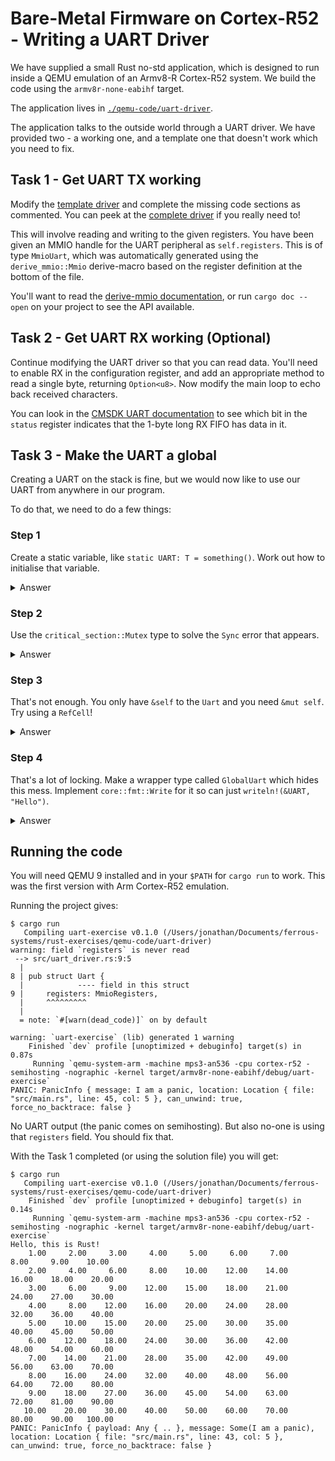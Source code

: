 # Bare-Metal Firmware on Cortex-R52 - Writing a UART Driver

We have supplied a small Rust no-std application, which is designed to run
inside a QEMU emulation of an Armv8-R Cortex-R52 system. We build the code using
the `armv8r-none-eabihf` target.

The application lives in
[`./qemu-code/uart-driver`](../../qemu-code/uart-driver/).

The application talks to the outside world through a UART driver. We have
provided two - a working one, and a template one that doesn't work which you
need to fix.

## Task 1 - Get UART TX working

Modify the [template driver](../../qemu-code/uart-driver/src/uart_driver.rs) and
complete the missing code sections as commented. You can peek at the [complete
driver](../../qemu-code/uart-driver/src/uart_driver_solution.rs) if you really
need to!

This will involve reading and writing to the given registers. You have been
given an MMIO handle for the UART peripheral as `self.registers`. This is of
type `MmioUart`, which was automatically generated using the `derive_mmio::Mmio`
derive-macro based on the register definition at the bottom of the file.

You'll want to read the [derive-mmio
documentation](https://docs.rs/derive-mmio/), or run `cargo doc --open` on your
project to see the API available.

## Task 2 - Get UART RX working (Optional)

Continue modifying the UART driver so that you can read data. You'll need to
enable RX in the configuration register, and add an appropriate method
to read a single byte, returning `Option<u8>`. Now modify the main loop to
echo back received characters.

You can look in the [CMSDK UART documentation] to see which bit in the `status`
register indicates that the 1-byte long RX FIFO has data in it.

[CMSDK UART documentation]: (https://developer.arm.com/documentation/ddi0479/b/APB-Components/UART/Programmers-model)

## Task 3 - Make the UART a global

Creating a UART on the stack is fine, but we would now like to use our UART from
anywhere in our program.

To do that, we need to do a few things:

### Step 1

Create a static variable, like `static UART: T = something()`. Work out how to initialise that variable.

<details>
<summary>Answer</summary>

```rust
static UART: Uart = unsafe { Uart::new_uart0() };
```

</details>

### Step 2

Use the `critical_section::Mutex` type to solve the `Sync` error that appears.

<details>
<summary>Answer</summary>

```rust
static UART: critical_section::Mutex<Uart> = critical_section::Mutex::new(unsafe { Uart::new_uart0() });

// Now every time you touch the UART you must lock the Mutex first
critical_section::with(|cs| {
   UART.borrow(cs).enable(115200, PERIPHERAL_CLOCK);
});
```

</details>

### Step 3

That's not enough. You only have `&self` to the `Uart` and you need `&mut self`. Try using a `RefCell`!

<details>
<summary>Answer</summary>

```rust
use core::cell::RefCell;

static UART: critical_section::Mutex<RefCell<Uart>> = critical_section::Mutex::new(RefCell::new(unsafe { Uart::new_uart0() }));

// Now every time you touch the UART you must lock the Mutex and borrow the RefCell first
critical_section::with(|cs| {
   UART.borrow_ref_mut(cs).enable(115200, PERIPHERAL_CLOCK);
});
critical_section::with(|cs| {
   let mut uart = UART.borrow_ref_mut(cs);
   _ = writeln!(uart, "Hello, this is Rust!");
});
```

</details>

### Step 4

That's a lot of locking. Make a wrapper type called `GlobalUart` which hides this mess. Implement `core::fmt::Write` for it so can just `writeln!(&UART, "Hello")`.

<details>
<summary>Answer</summary>

```rust
struct GlobalUart {
    inner: critical_section::Mutex<RefCell<Uart>>
}

impl GlobalUart {
    const fn new() -> GlobalUart {
        GlobalUart { inner:  critical_section::Mutex::new(RefCell::new(unsafe { Uart::new_uart0() })) }
    }

    fn enable(&self, baudrate: u32, periph_clk: u32) {
        critical_section::with(|cs| {
            let mut uart = self.inner.borrow_ref_mut(cs);
            uart.enable(baudrate, periph_clk);
        });
    }
}

static UART: GlobalUart = GlobalUart::new();

// Note that we are implementing the trait for reference-to-GlobalUart because
// we don't have mutable access to our static variable.
impl core::fmt::Write for &GlobalUart {
    fn write_str(&mut self, s: &str) -> core::fmt::Result {
        for b in s.bytes() {
            critical_section::with(|cs| {
                let mut uart = self.inner.borrow_ref_mut(cs);
                uart.write(b);
            });
        }
        Ok(())
    }
}

// Note we are writing into a reference-to-GlobalUart
writeln!(&UART, "Hello, this is Rust!")?;
```

</details>

## Running the code

You will need QEMU 9 installed and in your `$PATH` for `cargo run` to work. This
was the first version with Arm Cortex-R52 emulation.

Running the project gives:

```console
$ cargo run
   Compiling uart-exercise v0.1.0 (/Users/jonathan/Documents/ferrous-systems/rust-exercises/qemu-code/uart-driver)
warning: field `registers` is never read
 --> src/uart_driver.rs:9:5
  |
8 | pub struct Uart {
  |            ---- field in this struct
9 |     registers: MmioRegisters,
  |     ^^^^^^^^^
  |
  = note: `#[warn(dead_code)]` on by default

warning: `uart-exercise` (lib) generated 1 warning
    Finished `dev` profile [unoptimized + debuginfo] target(s) in 0.87s
     Running `qemu-system-arm -machine mps3-an536 -cpu cortex-r52 -semihosting -nographic -kernel target/armv8r-none-eabihf/debug/uart-exercise`
PANIC: PanicInfo { message: I am a panic, location: Location { file: "src/main.rs", line: 45, col: 5 }, can_unwind: true, force_no_backtrace: false }
```

No UART output (the panic comes on semihosting). But also no-one is using that `registers` field. You should fix that.

With the Task 1 completed (or using the solution file) you will get:

```console
$ cargo run
   Compiling uart-exercise v0.1.0 (/Users/jonathan/Documents/ferrous-systems/rust-exercises/qemu-code/uart-driver)
    Finished `dev` profile [unoptimized + debuginfo] target(s) in 0.14s
     Running `qemu-system-arm -machine mps3-an536 -cpu cortex-r52 -semihosting -nographic -kernel target/armv8r-none-eabihf/debug/uart-exercise`
Hello, this is Rust!
    1.00     2.00     3.00     4.00     5.00     6.00     7.00     8.00     9.00    10.00
    2.00     4.00     6.00     8.00    10.00    12.00    14.00    16.00    18.00    20.00
    3.00     6.00     9.00    12.00    15.00    18.00    21.00    24.00    27.00    30.00
    4.00     8.00    12.00    16.00    20.00    24.00    28.00    32.00    36.00    40.00
    5.00    10.00    15.00    20.00    25.00    30.00    35.00    40.00    45.00    50.00
    6.00    12.00    18.00    24.00    30.00    36.00    42.00    48.00    54.00    60.00
    7.00    14.00    21.00    28.00    35.00    42.00    49.00    56.00    63.00    70.00
    8.00    16.00    24.00    32.00    40.00    48.00    56.00    64.00    72.00    80.00
    9.00    18.00    27.00    36.00    45.00    54.00    63.00    72.00    81.00    90.00
   10.00    20.00    30.00    40.00    50.00    60.00    70.00    80.00    90.00   100.00
PANIC: PanicInfo { payload: Any { .. }, message: Some(I am a panic), location: Location { file: "src/main.rs", line: 43, col: 5 }, can_unwind: true, force_no_backtrace: false }
```
